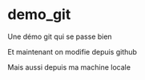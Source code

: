 # demo_git
Une démo git qui se passe bien

Et maintenant on modifie depuis github

Mais aussi depuis ma machine locale